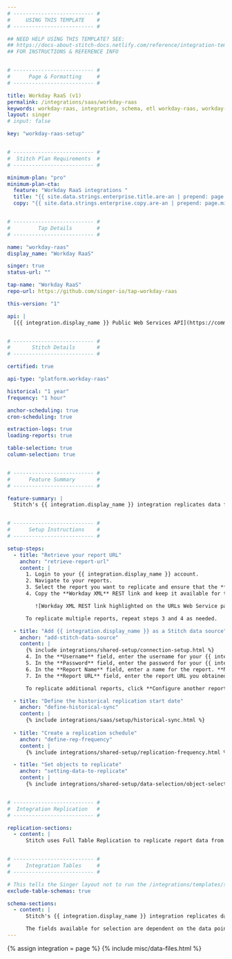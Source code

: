 ```yaml
---
# -------------------------- #
#     USING THIS TEMPLATE    #
# -------------------------- #

## NEED HELP USING THIS TEMPLATE? SEE:
## https://docs-about-stitch-docs.netlify.com/reference/integration-templates/saas/
## FOR INSTRUCTIONS & REFERENCE INFO


# -------------------------- #
#      Page & Formatting     #
# -------------------------- #

title: Workday RaaS (v1)
permalink: /integrations/saas/workday-raas
keywords: workday-raas, integration, schema, etl workday-raas, workday-raas etl, workday-raas schema
layout: singer
# input: false

key: "workday-raas-setup"


# -------------------------- #
#  Stitch Plan Requirements  #
# -------------------------- #

minimum-plan: "pro"
minimum-plan-cta:
  feature: "Workday RaaS integrations "
  title: "{{ site.data.strings.enterprise.title.are-an | prepend: page.minimum-plan-cta.feature | flatify }}"
  copy: "{{ site.data.strings.enterprise.copy.are-an | prepend: page.minimum-plan-cta.feature | flatify }}"


# -------------------------- #
#         Tap Details        #
# -------------------------- #

name: "workday-raas"
display_name: "Workday RaaS"

singer: true
status-url: ""

tap-name: "Workday RaaS"
repo-url: https://github.com/singer-io/tap-workday-raas

this-version: "1"

api: |
  [{{ integration.display_name }} Public Web Services API](https://community.workday.com/api){:target="new"}


# -------------------------- #
#       Stitch Details       #
# -------------------------- #

certified: true

api-type: "platform.workday-raas" 

historical: "1 year"
frequency: "1 hour"

anchor-scheduling: true
cron-scheduling: true

extraction-logs: true
loading-reports: true

table-selection: true
column-selection: true


# -------------------------- #
#      Feature Summary       #
# -------------------------- #

feature-summary: |
  Stitch's {{ integration.display_name }} integration replicates data from your defined  reports using the {{ integration.api | flatify | strip }}. For more information on this integration's table creation, refer to the [Schema](#schema) section.


# -------------------------- #
#      Setup Instructions    #
# -------------------------- #

setup-steps:
  - title: "Retrieve your report URL"
    anchor: "retrieve-report-url"
    content: |
      1. Login to your {{ integration.display_name }} account.
      2. Navigate to your reports.
      3. Select the report you want to replicate and ensure that the **Enable As Web Service** box is checked.
      4. Copy the **Workday XML** REST link and keep it available for the next step.

         ![Workday XML REST link highlighted on the URLs Web Service page in {{ integration.display_name }}]({{ site.baseurl }}/images/integrations/workday-report-url.jpg){:style="max-width: 415px"}

      To replicate multiple reports, repeat steps 3 and 4 as needed.

  - title: "Add {{ integration.display_name }} as a Stitch data source"
    anchor: "add-stitch-data-source"
    content: |
      {% include integrations/shared-setup/connection-setup.html %}
      4. In the **Username** field, enter the username for your {{ integration.display_name }} account.
      5. In the **Password** field, enter the password for your {{ integration.display_name }} account.
      6. In the **Report Name** field, enter a name for the report. **Note**: This will be used to create the name of the corresponding destination table.
      7. In the **Report URL** field, enter the report URL you obtained in [step 1](#retrieve-report-url).

      To replicate additional reports, click **Configure another report** and repeat steps 6 and 7.

  - title: "Define the historical replication start date"
    anchor: "define-historical-sync"
    content: |
      {% include integrations/saas/setup/historical-sync.html %}
  
  - title: "Create a replication schedule"
    anchor: "define-rep-frequency"
    content: |
      {% include integrations/shared-setup/replication-frequency.html %}

  - title: "Set objects to replicate"
    anchor: "setting-data-to-replicate"
    content: |
      {% include integrations/shared-setup/data-selection/object-selection.html %}


# -------------------------- #
#  Integration Replication   #
# -------------------------- #

replication-sections:
  - content: |
      Stitch uses Full Table Replication to replicate report data from {{ integration.display_name }}. This means that during every replication job, every report configured in the integration's settings will be replicated in full.


# -------------------------- #
#     Integration Tables     #
# -------------------------- #

# This tells the Singer layout not to run the /integrations/templates/schemas/table-schemas.html include.
exclude-table-schemas: true

schema-sections:
  - content: |
      Stitch's {{ integration.display_name }} integration replicates data from existing reports in your {{ integration.display_name }} account. For every report you configure while setting up the integration, Stitch will create a corresponding table in your destination.

      The fields available for selection are dependent on the data points that exist in the report in {{ integration.display_name }}. If you don't see a field you want to select in Stitch, verify that the report in {{ integration.display_name }} contains the field.
---
```

{% assign integration = page %}
{% include misc/data-files.html %}